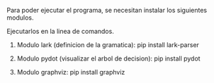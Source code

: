 Para poder ejecutar el programa, se necesitan instalar los siguientes modulos. 

Ejecutarlos en la linea de comandos.

1. Modulo lark (definicion de la gramatica): pip install lark-parser

2. Modulo pydot (visualizar el arbol de decision): pip install pydot

3. Modulo graphviz: pip install graphviz
